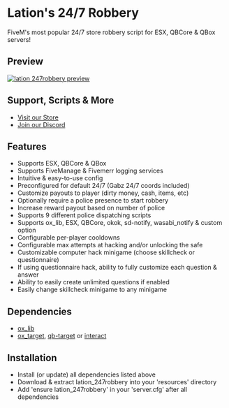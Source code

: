 # Lation's 24/7 Robbery
FiveM's most popular 24/7 store robbery script for ESX, QBCore & QBox servers!

## Preview
[![lation 247robbery preview](http://img.youtube.com/vi/L5fWSR1G_mA/0.jpg)](https://www.youtube.com/watch?v=L5fWSR1G_mA)

## Support, Scripts & More
- [Visit our Store](https://lationscripts.com?utm_source=github&utm_medium=free-script)
- [Join our Discord](https://discord.gg/9EbY4nM5uu)

## Features
- Supports ESX, QBCore & QBox
- Supports FiveManage & Fivemerr logging services
- Intuitive & easy-to-use config
- Preconfigured for default 24/7 (Gabz 24/7 coords included)
- Customize payouts to player (dirty money, cash, items, etc)
- Optionally require a police presence to start robbery
- Increase reward payout based on number of police
- Supports 9 different police dispatching scripts
- Supports ox_lib, ESX, QBCore, okok, sd-notify, wasabi_notify & custom option
- Configurable per-player cooldowns
- Configurable max attempts at hacking and/or unlocking the safe
- Customizable computer hack minigame (choose skillcheck or questionnaire)
- If using questionnaire hack, ability to fully customize each question & answer
- Ability to easily create unlimited questions if enabled
- Easily change skillcheck minigame to any minigame

## Dependencies
- [ox_lib](https://github.com/overextended/ox_lib/releases)
- [ox_target](https://github.com/overextended/ox_target/releases), [qb-target](https://github.com/qbcore-framework/qb-target) or [interact](https://github.com/darktrovx/interact)

## Installation
- Install (or update) all dependencies listed above
- Download & extract lation_247robbery into your 'resources' directory
- Add 'ensure lation_247robbery' in your 'server.cfg' after all dependencies
